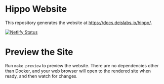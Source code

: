 # Hippo Website

This repository generates the website at https://docs.deislabs.io/hippo/.

[![Netlify Status](https://api.netlify.com/api/v1/badges/3165223c-fa90-4905-b1db-73a170577073/deploy-status)](https://app.netlify.com/sites/hippo-docs/deploys)

# Preview the Site

Run `make preview` to preview the website.
There are no dependencies other than Docker, and your web browser will open to the rendered site when ready, and then watch for changes.
